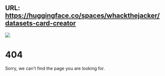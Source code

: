 URL: https://huggingface.co/spaces/whackthejacker/datasets-card-creator
---
![](https://huggingface.co/front/assets/huggingface_logo_unhappy.svg)

# 404

Sorry, we can't find the page you are looking for.